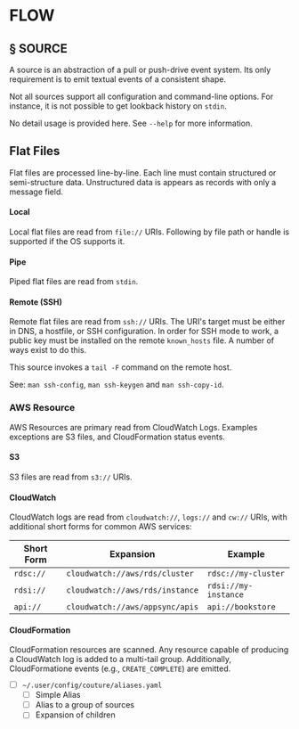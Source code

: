 # FLOW

## § SOURCE

A source is an abstraction of a pull or push-drive event system.
Its only requirement is to emit textual events of a consistent
shape.

Not all sources support all configuration and command-line options.
For instance, it is not possible to get lookback history on `stdin`.

No detail usage is provided here. See `--help` for more information.

## Flat Files

Flat files are processed line-by-line. Each line must contain
structured or semi-structure data. Unstructured data is appears
as records with only a message field.

#### Local

Local flat files are read from `file://` URIs. Following by file
path or handle is supported if the OS supports it.

#### Pipe

Piped flat files are read from `stdin`.

#### Remote (SSH)

Remote flat files are read from `ssh://` URIs. The URI's target
must be either in DNS, a hostfile, or SSH configuration. In order
for SSH mode to work, a public key must be installed on the remote
`known_hosts` file. A number of ways exist to do this.

This source invokes a `tail -F` command on the remote host.

See: `man ssh-config`, `man ssh-keygen` and `man ssh-copy-id`.

### AWS Resource

AWS Resources are primary read from CloudWatch Logs. Examples exceptions
are S3 files, and CloudFormation status events.

#### S3

S3 files are read from `s3://` URIs.

#### CloudWatch

CloudWatch logs are read from `cloudwatch://`, `logs://` and `cw://` URIs, with additional
short forms for common AWS services:

| Short Form              | Expansion                             | Example                     |
|-------------------------|---------------------------------------|-----------------------------|
| `rdsc://`               | `cloudwatch://aws/rds/cluster`        | `rdsc://my-cluster`         |
| `rdsi://`               | `cloudwatch://aws/rds/instance`       | `rdsi://my-instance`        |
| `api://`                | `cloudwatch://aws/appsync/apis`       | `api://bookstore`           |

#### CloudFormation

CloudFormation resources are scanned. Any resource capable of producing a CloudWatch log is
added to a multi-tail group. Additionally, CloudFormatione events (e.g., `CREATE_COMPLETE`)
are emitted.

- [ ] `~/.user/config/couture/aliases.yaml`
	- [ ] Simple Alias
	- [ ] Alias to a group of sources
	- [ ] Expansion of children

